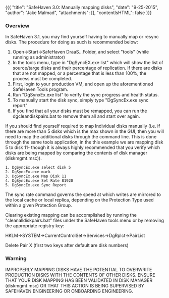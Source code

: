 {{{
  "title": "SafeHaven 3.0: Manually mapping disks",
  "date": "9-25-2015",
  "author": "Jake Malmad",
  "attachments": [],
  "contentIsHTML": false
}}}

### Overview

In SafeHaven 3.1, you may find yourself having to manually map or resync disks. The procedure for doing as such is recommended below:

  1. Open->Start->SafeHaven DraaS...Folder, and select "tools" (while running as administrator)
  2. In the tools menu, type in "DgSyncEX.exe list" which will show the list of source/targe disks and their percentage of replication. If there are disks that are not mapped, or a percentage that is less than 100%, the process must be completed.
  3. First, login to your production VM, and open up the aforementioned SafeHaven Tools program.
  4. Run "DgSynxEx.exe list" to verify the sync progress and health status.
  5. To manually start the disk sync, simply type "DgSyncEx.exe sync report"
  6. If you find that all your disks must be remapped, you can run the dgcleandiskpairs.bat to remove them all and start over again.

If you should find yourself required to map Individual disks manually (i.e. if there are more than 5 disks which is the max shown in the GUI, then you will need to map the additional disks through the command line. This is done through the same tools application, in the this example we are mapping disk 5 to disk 11- though it is always highly recommended that you verify which disks are being mapped by comparing the contents of disk manager (diskmgmt.msc)).

    1. DgSyncEx.exe select disk 5
    2. DgSyncEx.exe mark
    3. DgSyncEx.exe Map Disk 11
    4. DgSyncEx.exe Set Rate 81920
    5. DgSyncEx.exe Sync Report

The sync rate command governs the speed at which writes are mirrored to the local cache or local replica, depending on the Protection Type used within a given Protection Group.

Clearing existing mapping can be accomplished by running the "cleanalldiskpairs.bat" files under the SafeHaven tools menu or by removing the appropriate registry key:

  HKLM->SYSTEM->CurrentControlSet->Services->DgRplct->PairList

  Delete Pair X (first two keys after default are disk numbers)

### Warning
  
  IMPROPERLY MAPPING DISKS HAVE THE POTENTIAL TO OVERWRITE PRODUCTION DISKS WITH THE CONTENTS OF OTHER DISKS. ENSURE THAT YOUR DISK MAPPING HAS BEEN VALIDATED IN DISK MANAGER (diskmgmt.msc) OR THAT THIS ACTION IS BEING SUPERVISED BY SAFEHAVEN ENGINEERING OR ONBOARDING ENGINEERING.
